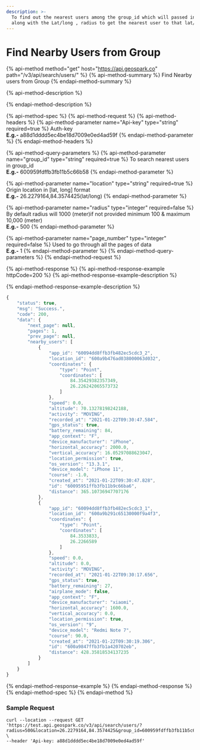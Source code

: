 ```yaml
---
description: >-
  To find out the nearest users among the group_id which will passed in url
  along with the Lat/long , radius to get the nearest user to that lat/long.
---
```


# Find Nearby Users from Group

{% api-method method="get" host="https://api.geospark.co" path="/v3/api/search/users/" %}
{% api-method-summary %}
Find Nearby users from Group
{% endapi-method-summary %}

{% api-method-description %}

{% endapi-method-description %}

{% api-method-spec %}
{% api-method-request %}
{% api-method-headers %}
{% api-method-parameter name="Api-key" type="string" required=true %}
Auth-key  
**E.g.-** a88d1dddd5ec4be18d7009e0ed4ad59f
{% endapi-method-parameter %}
{% endapi-method-headers %}

{% api-method-query-parameters %}
{% api-method-parameter name="group\_id" type="string" required=true %}
To search nearest users in group\_id  
**E.g.-** 600959fdffb3fb11b5c66b58
{% endapi-method-parameter %}

{% api-method-parameter name="location" type="string" required=true %}
Origin location in \[lat, long\] format  
**E.g.-** 26.2279164,84.3574425\(lat/long\)
{% endapi-method-parameter %}

{% api-method-parameter name="radius" type="integer" required=false %}
By default radius will 1000 \(meter\)if not provided minimum 100 & maximum 10,000 \(meter\)  
**E.g.-** 500
{% endapi-method-parameter %}

{% api-method-parameter name="page\_number" type="integer" required=false %}
Used to go through all the pages of data  
**E.g.-** 1 
{% endapi-method-parameter %}
{% endapi-method-query-parameters %}
{% endapi-method-request %}

{% api-method-response %}
{% api-method-response-example httpCode=200 %}
{% api-method-response-example-description %}

{% endapi-method-response-example-description %}

```javascript
{
    "status": true,
    "msg": "Success.",
    "code": 200,
    "data": {
        "next_page": null,
        "pages": 1,
        "prev_page": null,
        "nearby_users": [
            {
                "app_id": "60094dd8ffb3fb482ec5cdc3_2",
                "location_id": "600a9b476ad038000063d032",
                "coordinates": {
                    "type": "Point",
                    "coordinates": [
                        84.35429382357349,
                        26.226242065573732
                    ]
                },
                "speed": 0.0,
                "altitude": 70.13278198242188,
                "activity": "MOVING",
                "recorded_at": "2021-01-22T09:30:47.584",
                "gps_status": true,
                "battery_remaining": 84,
                "app_context": "F",
                "device_manufacturer": "iPhone",
                "horizontal_accuracy": 2000.0,
                "vertical_accuracy": 16.05297088623047,
                "location_permission": true,
                "os_version": "13.3.1",
                "device_model": "iPhone 11",
                "course": -1.0,
                "created_at": "2021-01-22T09:30:47.828",
                "id": "60095951ffb3fb11b9c66ba6",
                "distance": 365.10736947707176
            },
            {
                "app_id": "60094dd8ffb3fb482ec5cdc3_1",
                "location_id": "600a9b291c65130000f9a4f3",
                "coordinates": {
                    "type": "Point",
                    "coordinates": [
                        84.3533833,
                        26.2266589
                    ]
                },
                "speed": 0.0,
                "altitude": 0.0,
                "activity": "MOVING",
                "recorded_at": "2021-01-22T09:30:17.656",
                "gps_status": true,
                "battery_remaining": 27,
                "airplane_mode": false,
                "app_context": "F",
                "device_manufacturer": "xiaomi",
                "horizontal_accuracy": 1600.0,
                "vertical_accuracy": 0.0,
                "location_permission": true,
                "os_version": "9",
                "device_model": "Redmi Note 7",
                "course": 90.0,
                "created_at": "2021-01-22T09:30:19.306",
                "id": "600a9847ffb3fb1a420702eb",
                "distance": 428.35818534137235
            }
        ]
    }
}
```
{% endapi-method-response-example %}
{% endapi-method-response %}
{% endapi-method-spec %}
{% endapi-method %}

### Sample Request <a id="Sample-Request.2"></a>

```text
curl --location --request GET 'https://test.api.geospark.co/v3/api/search/users/?radius=500&location=26.2279164,84.3574425&group_id=600959fdffb3fb11b5c66b58' \
--header 'Api-key: a88d1dddd5ec4be18d7009e0ed4ad59f'
```

